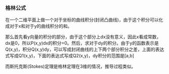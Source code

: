 ### 格林公式

在一个二维平面上做一个对于坐标的曲线积分(封闭凸曲线)，由于这个积分可以化成对于x和对于y的曲线积分的和。

那么首先看y向量的积分的部分，由于这个部分上dx没有意义，因此x看成常数，dx是0，所以P(x,y)dx的积分=0。然后，求对于dy的积分。由于y的函数表示是Q(x,y)，积分Q(x,y)dy，可以写成封闭曲线的上下两个部分积分之差，上面的表达式写成Q1(x,y)，下面的表达式写成Q2(x,y)，dy积分的范围是[a,b]

而斯托克斯(Stokes)定理是格林定理在3维的情况，推导过程类似。

